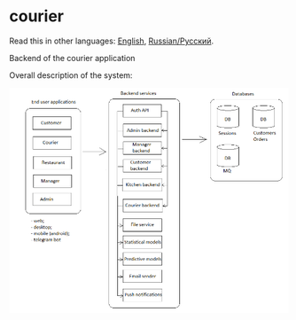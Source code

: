 # courier

Read this in other languages: [English](courier.md), [Russian/Русский](courier.ru.md). 

Backend of the courier application 

Overall description of the system: 

![system_overall](img/system_overall.png)

